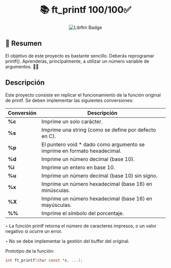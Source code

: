 # <div align="center">📚 ft_printf 100/100:white_check_mark:</div>
<p align="center">
  <img src="https://github.com/byaliego/42-project-badges/blob/main/badges/ft_printfe.png" alt="Libftm Badge">
</p>

## 📝 Resumen

El objetivo de este proyecto es bastante sencillo. Deberás reprogramar printf(). Aprenderás, principalmente, a utilizar un número variable de argumentos. 👨‍💻

## Descripción 

Este proyecto consiste en replicar el funcionamiento de la función original de printf. 
Se deben implementar las siguientes conversiones:

| Conversión  | Descripción														 			|
|-------|-----------------------------------------------------------------------------------|
| **%c** | Imprime un solo carácter.       													|
| **%s** | Imprime una string (como se define por defecto en C).											|
| **%p** | El puntero void * dado como argumento se imprime en formato hexadecimal.								|
| **%d** | Imprime un número decimal (base 10).																	|
| **%i** | Imprime un entero en base 10.               											|
| **%u** | Imprime un número decimal (base 10) sin signo.               									|
| **%x** | Imprime un número hexadecimal (base 16) en minúsculas.                				|
| **%X** | Imprime un número hexadecimal (base 16) en mayúsculas.                				|
| **%%** | Imprime el símbolo del porcentaje.                 											|

◦ La función printf retorna el número de caracteres impresos, o un valor negativo si ocurre un error.

◦ No se debe implementar la gestión del buffer del original.

Prototipo de la función:

```C
int ft_printf(char const *s, ...);
```

